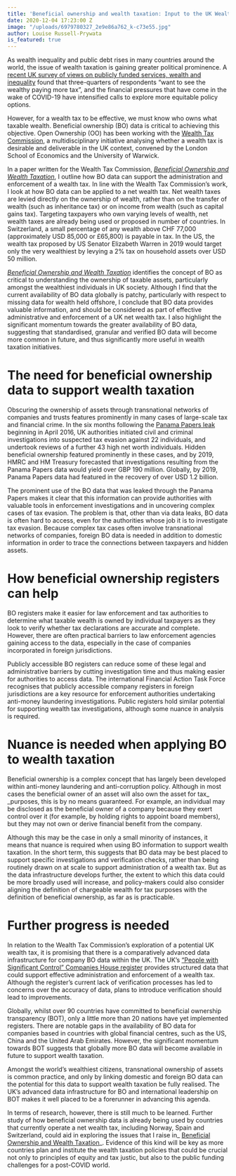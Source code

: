 ```yaml
---
title: 'Beneficial ownership and wealth taxation: Input to the UK Wealth Tax Commission'
date: 2020-12-04 17:23:00 Z
image: "/uploads/6979780327_2e9e86a762_k-c73e55.jpg"
author: Louise Russell-Prywata
is_featured: true
---
```


As wealth inequality and public debt rises in many countries around the world, the issue of wealth taxation is gaining greater political prominence. A [recent UK survey of views on publicly funded services, wealth and inequality](https://www.taxjustice.uk/blog/new-poll-reveals-concern-about-the-state-of-public-services-and-support-for-higher-taxes-on-wealth) found that three-quarters of respondents “want to see the wealthy paying more tax”, and the financial pressures that have come in the wake of COVID-19 have intensified calls to explore more equitable policy options.

However, for a wealth tax to be effective, we must know who owns what taxable wealth. Beneficial ownership (BO) data is critical to achieving this objective. Open Ownership (OO) has been working with the [Wealth Tax Commission](https://www.ukwealth.tax/), a multidisciplinary initiative analysing whether a wealth tax is desirable and deliverable in the UK context, convened by the London School of Economics and the University of Warwick.

In a paper written for the Wealth Tax Commission, _[Beneficial Ownership and Wealth Taxation](https://www.wealthandpolicy.com/wp/BP124_BeneficialOwnership.pdf)_, I outline how BO data can support the administration and enforcement of a wealth tax. In line with the Wealth Tax Commission’s work, I look at how BO data can be applied to a net wealth tax. Net wealth taxes are levied directly on the ownership of wealth, rather than on the transfer of wealth (such as inheritance tax) or on income from wealth (such as capital gains tax). Targeting taxpayers who own varying levels of wealth, net wealth taxes are already being used or proposed in number of countries. In Switzerland, a small percentage of any wealth above CHF 77,000 (approximately USD 85,000 or £65,800) is payable in tax. In the US, the wealth tax proposed by US Senator Elizabeth Warren in 2019 would target only the very wealthiest by levying a 2% tax on household assets over USD 50 million.

_[Beneficial Ownership and Wealth Taxation](https://www.wealthandpolicy.com/wp/BP124_BeneficialOwnership.pdf)_ identifies the concept of BO as critical to understanding the ownership of taxable assets, particularly amongst the wealthiest individuals in UK society. Although I find that the current availability of BO data globally is patchy, particularly with respect to missing data for wealth held offshore, I conclude that BO data provides valuable information, and should be considered as part of effective administrative and enforcement of a UK net wealth tax. I also highlight the significant momentum towards the greater availability of BO data, suggesting that standardised, granular and verified BO data will become more common in future, and thus significantly more useful in wealth taxation initiatives.


# The need for beneficial ownership data to support wealth taxation

Obscuring the ownership of assets through transnational networks of companies and trusts features prominently in many cases of large-scale tax and financial crime. In the six months following the [Panama Papers leak](https://www.icij.org/investigations/panama-papers/#_ga=2.20648186.393112516.1606988219-464847978.1600705333) beginning in April 2016, UK authorities initiated civil and criminal investigations into suspected tax evasion against 22 individuals, and undertook reviews of a further 43 high net worth individuals. Hidden beneficial ownership featured prominently in these cases, and by 2019, HMRC and HM Treasury forecasted that investigations resulting from the Panama Papers data would yield over GBP 190 million. Globally, by 2019, Panama Papers data had featured in the recovery of over USD 1.2 billion.

The prominent use of the BO data that was leaked through the Panama Papers makes it clear that this information can provide authorities with valuable tools in enforcement investigations and in uncovering complex cases of tax evasion. The problem is that, other than via data leaks, BO data is often hard to access, even for the authorities whose job it is to investigate tax evasion. Because complex tax cases often involve transnational networks of companies, foreign BO data is needed in addition to domestic information in order to trace the connections between taxpayers and hidden assets. 


# How beneficial ownership registers can help

BO registers make it easier for law enforcement and tax authorities to determine what taxable wealth is owned by individual taxpayers as they look to verify whether tax declarations are accurate and complete. However, there are often practical barriers to law enforcement agencies gaining access to the data, especially in the case of companies incorporated in foreign jurisdictions. 

Publicly accessible BO registers can reduce some of these legal and administrative barriers by cutting investigation time and thus making easier for authorities to access data. The international Financial Action Task Force recognises that publicly accessible company registers in foreign jurisdictions are a key resource for enforcement authorities undertaking anti-money laundering investigations. Public registers hold similar potential for supporting wealth tax investigations, although some nuance in analysis is required.


# Nuance is needed when applying BO to wealth taxation

Beneficial ownership is a complex concept that has largely been developed within anti-money laundering and anti-corruption policy. Although in most cases the beneficial owner of an asset will also own the asset for tax_ _purposes, this is by no means guaranteed. For example, an individual may be disclosed as the beneficial owner of a company because they exert control over it (for example, by holding rights to appoint board members), but they may not own or derive financial benefit from the company. 

Although this may be the case in only a small minority of instances, it means that nuance is required when using BO information to support wealth taxation. In the short term, this suggests that BO data may be best placed to support specific investigations and verification checks, rather than being routinely drawn on at scale to support administration of a wealth tax. But as the data infrastructure develops further, the extent to which this data could be more broadly used will increase, and policy-makers could also consider aligning the definition of chargeable wealth for tax purposes with the definition of beneficial ownership, as far as is practicable.


# Further progress is needed

In relation to the Wealth Tax Commission’s exploration of a potential UK wealth tax, it is promising that there is a comparatively advanced data infrastructure for company BO data within the UK. The UK’s [“People with Significant Control” Companies House register](https://www.gov.uk/government/news/people-with-significant-control-companies-house-register-goes-live) provides structured data that could support effective administration and enforcement of a wealth tax. Although the register’s current lack of verification processes has led to concerns over the accuracy of data, plans to introduce verification should lead to improvements.

Globally, whilst over 90 countries have committed to beneficial ownership transparency (BOT), only a little more than 20 nations have yet implemented registers. There are notable gaps in the availability of BO data for companies based in countries with global financial centres, such as the US, China and the United Arab Emirates. However, the significant momentum towards BOT suggests that globally more BO data will become available in future to support wealth taxation.

Amongst the world’s wealthiest citizens, transnational ownership of assets is common practice, and only by linking domestic and foreign BO data can the potential for this data to support wealth taxation be fully realised. The UK’s advanced data infrastructure for BO and international leadership on BOT makes it well placed to be a forerunner in advancing this agenda. 

In terms of research, however, there is still much to be learned. Further study of how beneficial ownership data is already being used by countries that currently operate a net wealth tax, including Norway, Spain and Switzerland, could aid in exploring the issues that I raise in_ [Beneficial Ownership and Wealth Taxation](https://www.wealthandpolicy.com/wp/BP124_BeneficialOwnership.pdf)_. Evidence of this kind will be key as more countries plan and institute the wealth taxation policies that could be crucial not only to principles of equity and tax justic, but also to the public funding challenges for a post-COVID world.
